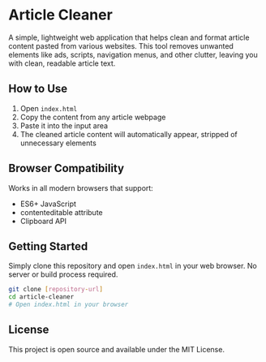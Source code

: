 # Article Cleaner

A simple, lightweight web application that helps clean and format article content pasted from various websites. This tool removes unwanted elements like ads, scripts, navigation menus, and other clutter, leaving you with clean, readable article text.

## How to Use

1. Open `index.html`
2. Copy the content from any article webpage
3. Paste it into the input area
4. The cleaned article content will automatically appear, stripped of unnecessary elements

## Browser Compatibility

Works in all modern browsers that support:
- ES6+ JavaScript
- contenteditable attribute
- Clipboard API

## Getting Started

Simply clone this repository and open `index.html` in your web browser. No server or build process required.

```bash
git clone [repository-url]
cd article-cleaner
# Open index.html in your browser
```

## License

This project is open source and available under the MIT License.
